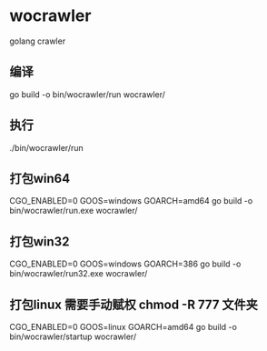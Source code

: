 # wocrawler
golang crawler

## 编译
go build -o bin/wocrawler/run wocrawler/
## 执行
./bin/wocrawler/run
## 打包win64
CGO_ENABLED=0 GOOS=windows GOARCH=amd64 go build -o bin/wocrawler/run.exe wocrawler/
## 打包win32
CGO_ENABLED=0 GOOS=windows GOARCH=386 go build -o bin/wocrawler/run32.exe wocrawler/
## 打包linux 需要手动赋权 chmod -R 777 文件夹
CGO_ENABLED=0 GOOS=linux GOARCH=amd64 go build  -o  bin/wocrawler/startup wocrawler/